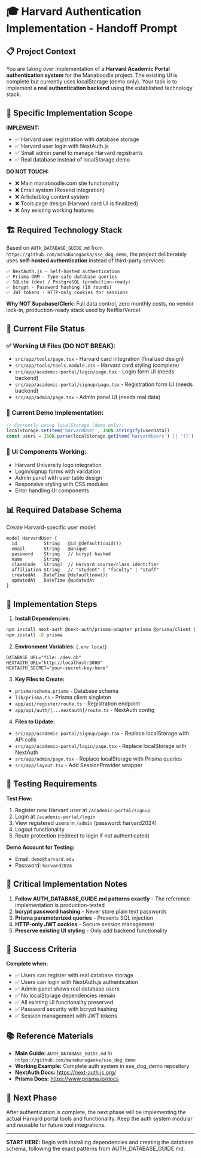 # 🎓 Harvard Authentication Implementation - Handoff Prompt

## 📋 Project Context

You are taking over implementation of a **Harvard Academic Portal authentication system** for the Manaboodle project. The existing UI is complete but currently uses localStorage (demo only). Your task is to implement a **real authentication backend** using the established technology stack.

## 🎯 Specific Implementation Scope

**IMPLEMENT:**
- ✅ Harvard user registration with database storage
- ✅ Harvard user login with NextAuth.js 
- ✅ Small admin panel to manage Harvard registrants
- ✅ Real database instead of localStorage demo

**DO NOT TOUCH:**
- ❌ Main manaboodle.com site functionality
- ❌ Email system (Resend integration)
- ❌ Article/blog content system  
- ❌ Tools page design (Harvard card UI is finalized)
- ❌ Any existing working features

## 🏗️ Required Technology Stack

Based on `AUTH_DATABASE_GUIDE.md` from `https://github.com/manabunagaoka/sse_dog_demo`, the project deliberately uses **self-hosted authentication** instead of third-party services:

```
✅ NextAuth.js - Self-hosted authentication
✅ Prisma ORM - Type-safe database queries  
✅ SQLite (dev) / PostgreSQL (production-ready)
✅ bcrypt - Password hashing (10 rounds)
✅ JWT tokens - HTTP-only cookies for sessions
```

**Why NOT Supabase/Clerk:** Full data control, zero monthly costs, no vendor lock-in, production-ready stack used by Netflix/Vercel.

## 📁 Current File Status

### ✅ **Working UI Files (DO NOT BREAK):**
- `src/app/tools/page.tsx` - Harvard card integration (finalized design)
- `src/app/tools/tools.module.css` - Harvard card styling (complete)
- `src/app/academic-portal/login/page.tsx` - Login form UI (needs backend)
- `src/app/academic-portal/signup/page.tsx` - Registration form UI (needs backend)
- `src/app/admin/page.tsx` - Admin panel UI (needs real data)

### 🔧 **Current Demo Implementation:**
```typescript
// Currently using localStorage (demo only):
localStorage.setItem('harvardUser', JSON.stringify(userData))
const users = JSON.parse(localStorage.getItem('harvardUsers') || '[]')
```

### 🎨 **UI Components Working:**
- Harvard University logo integration
- Login/signup forms with validation
- Admin panel with user table design
- Responsive styling with CSS modules
- Error handling UI components

## 📊 Required Database Schema

Create Harvard-specific user model:

```prisma
model HarvardUser {
  id          String   @id @default(cuid())
  email       String   @unique
  password    String   // bcrypt hashed
  name        String
  classCode   String?  // Harvard course/class identifier  
  affiliation String   // "student" | "faculty" | "staff"
  createdAt   DateTime @default(now())
  updatedAt   DateTime @updatedAt
}
```

## 🔗 Implementation Steps

1. **Install Dependencies:**
```bash
npm install next-auth @next-auth/prisma-adapter prisma @prisma/client bcryptjs
npm install -D prisma
```

2. **Environment Variables:** (`.env.local`)
```env
DATABASE_URL="file:./dev.db"
NEXTAUTH_URL="http://localhost:3000"  
NEXTAUTH_SECRET="your-secret-key-here"
```

3. **Key Files to Create:**
- `prisma/schema.prisma` - Database schema
- `lib/prisma.ts` - Prisma client singleton
- `app/api/register/route.ts` - Registration endpoint
- `app/api/auth/[...nextauth]/route.ts` - NextAuth config

4. **Files to Update:**
- `src/app/academic-portal/signup/page.tsx` - Replace localStorage with API calls
- `src/app/academic-portal/login/page.tsx` - Replace localStorage with NextAuth
- `src/app/admin/page.tsx` - Replace localStorage with Prisma queries
- `src/app/layout.tsx` - Add SessionProvider wrapper

## 🧪 Testing Requirements

**Test Flow:**
1. Register new Harvard user at `/academic-portal/signup`
2. Login at `/academic-portal/login` 
3. View registered users in `/admin` (password: harvard2024)
4. Logout functionality
5. Route protection (redirect to login if not authenticated)

**Demo Account for Testing:**
- Email: `demo@harvard.edu`
- Password: `harvard2024`

## 🚨 Critical Implementation Notes

1. **Follow AUTH_DATABASE_GUIDE.md patterns exactly** - The reference implementation is production-tested
2. **bcrypt password hashing** - Never store plain text passwords
3. **Prisma parameterized queries** - Prevents SQL injection
4. **HTTP-only JWT cookies** - Secure session management
5. **Preserve existing UI styling** - Only add backend functionality

## 🎯 Success Criteria

**Complete when:**
- ✅ Users can register with real database storage
- ✅ Users can login with NextAuth.js authentication  
- ✅ Admin panel shows real database users
- ✅ No localStorage dependencies remain
- ✅ All existing UI functionality preserved
- ✅ Password security with bcrypt hashing
- ✅ Session management with JWT tokens

## 📚 Reference Materials

- **Main Guide:** `AUTH_DATABASE_GUIDE.md` in `https://github.com/manabunagaoka/sse_dog_demo`
- **Working Example:** Complete auth system in sse_dog_demo repository
- **NextAuth Docs:** https://next-auth.js.org/
- **Prisma Docs:** https://www.prisma.io/docs

## 🏁 Next Phase

After authentication is complete, the next phase will be implementing the actual Harvard portal tools and functionality. Keep the auth system modular and reusable for future tool integrations.

---

**START HERE:** Begin with installing dependencies and creating the database schema, following the exact patterns from AUTH_DATABASE_GUIDE.md.